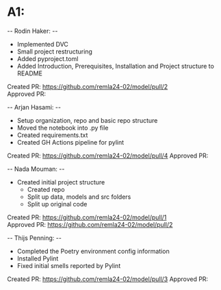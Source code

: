 # A1:
-- Rodin Haker: --  
- Implemented DVC  
- Small project restructuring
- Added pyproject.toml
- Added Introduction, Prerequisites, Installation and Project structure to README

Created PR: https://github.com/remla24-02/model/pull/2  
Approved PR: 

-- Arjan Hasami: --  
- Setup organization, repo and basic repo structure
- Moved the notebook into .py file
- Created requirements.txt
- Created GH Actions pipeline for pylint

Created PR: https://github.com/remla24-02/model/pull/4
Approved PR: 

-- Nada Mouman: --  
- Created initial project structure
    - Created repo
    - Split up data, models and src folders
    - Split up original code

Created PR: https://github.com/remla24-02/model/pull/1  
Approved PR: https://github.com/remla24-02/model/pull/2

-- Thijs Penning: --  
- Completed the Poetry environment config information
- Installed Pylint
- Fixed initial smells reported by Pylint

Created PR: https://github.com/remla24-02/model/pull/3
Approved PR: 